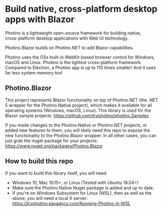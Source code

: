 # Build native, cross-platform desktop apps with Blazor

Photino is a lightweight open-source framework for building native,  
cross-platform desktop applications with Web UI technology.

Photino.Blazor builds on <span>Photino.</span>NET to add Blazor capabilities.

Photino uses the OSs built-in WebKit-based browser control for Windows, macOS and Linux.
Photino is the lightest cross-platform framework. Compared to Electron, a Photino app is up to 110 times smaller! And it uses far less system memory too!


## Photino.Blazor

This project represents Blazor functionality on top of <span>Photino.</span>NET (the .NET 5 wrapper for the Photino.Native project), which makes it available for all operating systems (Windows, macOS, Linux).
This library is used for the Blazor sample projects: 
https://github.com/tryphotino/photino.Samples

If you made changes to the Photino.Native or <span>Photino.</span>NET projects, or added new features to them, you will likely need this repo to expose the new functionality to the Photino.Blazor wrapper.
In all other cases, you can just grab the nuget package for your projects:
https://www.nuget.org/packages/Photino.Blazor

## How to build this repo

If you want to build this library itself, you will need:
 * Windows 10, Mac 10.15+, or Linux (Tested with Ubuntu 18.04+)
 * Make sure the Photino.Native Nuget package is added and up to date.
 * If you're on Windows Subsystem for Linux (WSL), then as well as the above, you will need a local X server: 
  https://tryphotino.kavadocs.com/Running-Photino-in-WSL
